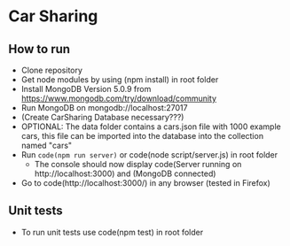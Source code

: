 # Car Sharing


## How to run

* Clone repository
* Get node modules by using (npm install) in root folder
* Install MongoDB Version 5.0.9 from https://www.mongodb.com/try/download/community
* Run MongoDB on mongodb://localhost:27017
* (Create CarSharing Database necessary???)
* OPTIONAL: The data folder contains a cars.json file with 1000 example cars, this file can be imported into the database into the collection named "cars"
* Run `code(npm run server)` or code(node script/server.js) in root folder
    * The console should now display code(Server running on http://localhost:3000) and (MongoDB connected)
* Go to code(http://localhost:3000/) in any browser (tested in Firefox)

## Unit tests
* To run unit tests use code(npm test) in root folder
